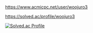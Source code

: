 
https://www.acmicpc.net/user/woojuro3

https://solved.ac/profile/woojuro3

[![Solved.ac Profile](http://mazassumnida.wtf/api/generate_badge?boj=woojuro3)](https://solved.ac/woojuro3)
